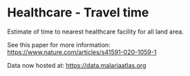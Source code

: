 # Healthcare - Travel time

Estimate of time to nearest healthcare facility for all land area.

See this paper for more information: https://www.nature.com/articles/s41591-020-1059-1

Data now hosted at: https://data.malariaatlas.org